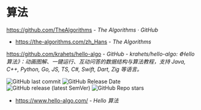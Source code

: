# 算法

https://github.com/TheAlgorithms - *The Algorithms · GitHub*

- https://the-algorithms.com/zh_Hans - *The Algorithms*

https://github.com/krahets/hello-algo - *GitHub - krahets/hello-algo: 《Hello 算法》：动画图解、一键运行、互动问答的数据结构与算法教程，支持 Java, C++, Python, Go, JS, TS, C#, Swift, Dart, Zig 等语言。*

![GitHub last commit](https://badgen.net/github/last-commit/krahets/hello-algo?icon=github&color=blue)
![GitHub Release Date](https://img.shields.io/github/release-date/krahets/hello-algo?logo=github)
![GitHub release (latest SemVer)](https://img.shields.io/github/v/release/krahets/hello-algo?logo=github)
![GitHub Repo stars](https://img.shields.io/github/stars/krahets/hello-algo?style=social)

- https://www.hello-algo.com/ - *Hello 算法*
